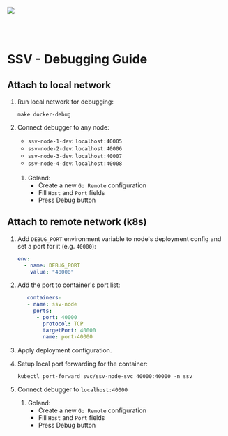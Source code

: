 [<img src="./resources/bloxstaking_header_image.png" >](https://www.bloxstaking.com/)

<br>
<br>

# SSV - Debugging Guide

## Attach to local network

1. Run local network for debugging:

   ```shell
   make docker-debug
   ```

2. Connect debugger to any node:
   - `ssv-node-1-dev`: `localhost:40005` 
   - `ssv-node-2-dev`: `localhost:40006` 
   - `ssv-node-3-dev`: `localhost:40007` 
   - `ssv-node-4-dev`: `localhost:40008`
     <br>
     <br>
   1. Goland: 
      - Create a new `Go Remote` configuration
      - Fill `Host` and `Port` fields
      - Press Debug button


## Attach to remote network (k8s)

1. Add `DEBUG_PORT` environment variable to node's deployment config and set a port for it (e.g. `40000`):
   ```yaml
   env:
     - name: DEBUG_PORT
       value: "40000"
   ```

2. Add the port to container's port list:
   ```yaml
      containers:
      - name: ssv-node
        ports:
         - port: 40000
           protocol: TCP
           targetPort: 40000
           name: port-40000
   ```
   
3. Apply deployment configuration.

4. Setup local port forwarding for the container:

   ```shell
   kubectl port-forward svc/ssv-node-svc 40000:40000 -n ssv
   ```
   
5. Connect debugger to `localhost:40000` 
   1. Goland:
      - Create a new `Go Remote` configuration
      - Fill `Host` and `Port` fields
      - Press Debug button

